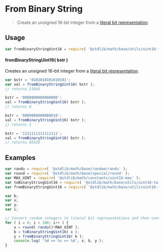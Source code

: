 # From Binary String

> Create an unsigned 16-bit integer from a [literal bit representation][@stdlib/math/base/utils/uint16-to-binary-string].

<section class="usage">

## Usage

```javascript
var fromBinaryStringUint16 = require( '@stdlib/math/base/utils/uint16-from-binary-string' );
```

#### fromBinaryStringUint16( bstr )

Creates an unsigned 16-bit integer from a [literal bit representation][@stdlib/math/base/utils/uint16-to-binary-string].

```javascript
var bstr = '0101010101010101';
var val = fromBinaryStringUint16( bstr );
// returns 21845

bstr = '0000000000000000';
val = fromBinaryStringUint16( bstr );
// returns 0

bstr = '0000000000000010';
val = fromBinaryStringUint16( bstr );
// returns 2

bstr = '1111111111111111';
val = fromBinaryStringUint16( bstr );
// returns 65535
```

</section>

<!-- /.usage -->

<section class="examples">

## Examples

```javascript
var randu = require( '@stdlib/math/base/random/randu' );
var round = require( '@stdlib/math/base/special/round' );
var MAX_UINT = require( '@stdlib/math/constants/uint16-max' );
var toBinaryStringUint16 = require( '@stdlib/math/base/utils/uint16-to-binary-string' );
var fromBinaryStringUint16 = require( '@stdlib/math/base/utils/uint16-from-binary-string' );

var b;
var x;
var y;
var i;

// Convert random integers to literal bit representations and then convert them back...
for ( i = 0; i < 100; i++ ) {
    x = round( randu()*MAX_UINT );
    b = toBinaryStringUint16( x );
    y = fromBinaryStringUint16( b );
    console.log( '%d => %s => %d', x, b, y );
}
```

</section>

<!-- /.examples -->

<section class="links">

[@stdlib/math/base/utils/uint16-to-binary-string]: https://github.com/stdlib-js/stdlib

</section>

<!-- /.links -->

